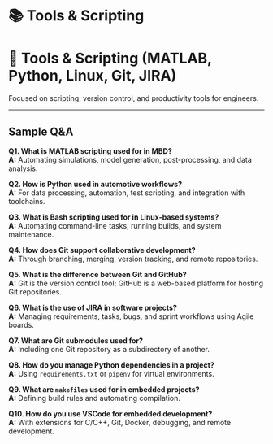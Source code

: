 # 📚 Tools & Scripting



# 🧰 Tools & Scripting (MATLAB, Python, Linux, Git, JIRA)

Focused on scripting, version control, and productivity tools for engineers.

---

## Sample Q&A

**Q1. What is MATLAB scripting used for in MBD?**  
**A:** Automating simulations, model generation, post-processing, and data analysis.

**Q2. How is Python used in automotive workflows?**  
**A:** For data processing, automation, test scripting, and integration with toolchains.

**Q3. What is Bash scripting used for in Linux-based systems?**  
**A:** Automating command-line tasks, running builds, and system maintenance.

**Q4. How does Git support collaborative development?**  
**A:** Through branching, merging, version tracking, and remote repositories.

**Q5. What is the difference between Git and GitHub?**  
**A:** Git is the version control tool; GitHub is a web-based platform for hosting Git repositories.

**Q6. What is the use of JIRA in software projects?**  
**A:** Managing requirements, tasks, bugs, and sprint workflows using Agile boards.

**Q7. What are Git submodules used for?**  
**A:** Including one Git repository as a subdirectory of another.

**Q8. How do you manage Python dependencies in a project?**  
**A:** Using `requirements.txt` or `pipenv` for virtual environments.

**Q9. What are `makefiles` used for in embedded projects?**  
**A:** Defining build rules and automating compilation.

**Q10. How do you use VSCode for embedded development?**  
**A:** With extensions for C/C++, Git, Docker, debugging, and remote development.
